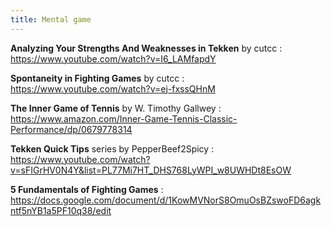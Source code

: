 ```yaml
---
title: Mental game
---
```


**Analyzing Your Strengths And Weaknesses in Tekken** by cutcc
: <https://www.youtube.com/watch?v=I6_LAMfapdY>

**Spontaneity in Fighting Games** by cutcc
: <https://www.youtube.com/watch?v=ej-fxssQHnM>

**The Inner Game of Tennis** by W. Timothy Gallwey
: <https://www.amazon.com/Inner-Game-Tennis-Classic-Performance/dp/0679778314>

**Tekken Quick Tips** series by PepperBeef2Spicy
: <https://www.youtube.com/watch?v=sFIGrHV0N4Y&list=PL77Mi7HT_DHS768LyWPI_w8UWHDt8EsOW>

**5 Fundamentals of Fighting Games**
: <https://docs.google.com/document/d/1KowMVNorS8OmuOsBZswoFD6agkntf5nYB1a5PF10q38/edit>
